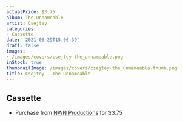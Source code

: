 ```yaml
---
actualPrice: $3.75
album: The Unnameable
artist: Csejtey
categories:
- Cassette
date: '2021-06-29T15:06:39'
draft: false
images:
- /images/covers/csejtey-the_unnameable.png
inStock: true
thumbnailImage: /images/covers/csejtey-the_unnameable-thumb.png
title: Csejtey - The Unnameable
---
```


## Cassette
* Purchase from [NWN Productions](http://shop.nwnprod.com/index.php?route=product/product&path=73&product_id=1314&sort=pd.name&order=ASC) for $3.75
